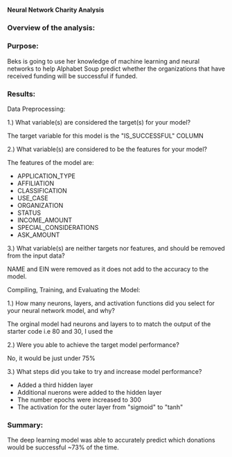 #### Neural Network Charity Analysis

### Overview of the analysis: 

### Purpose:

Beks is going to use her knowledge of machine learning and neural networks to help Alphabet Soup predict whether the organizations that have received funding will be successful if funded.

### Results: 

Data Preprocessing:
 
1.) What variable(s) are considered the target(s) for your model?

   The target variable for this model is the "IS_SUCCESSFUL" COLUMN

2.) What variable(s) are considered to be the features for your model?

   The features of the model are:

   - APPLICATION_TYPE          
   - AFFILIATION               
   - CLASSIFICATION            
   - USE_CASE                  
   - ORGANIZATION              
   - STATUS                    
   - INCOME_AMOUNT                
   - SPECIAL_CONSIDERATIONS     
   - ASK_AMOUNT                   

3.) What variable(s) are neither targets nor features, and should be removed from the input data?

   NAME and EIN were removed as it does not add to the accuracy to the model. 

Compiling, Training, and Evaluating the Model:

1.) How many neurons, layers, and activation functions did you select for your neural network model, and why?

The orginal model had neurons and layers to to match the output of the starter code i.e 80 and 30, I used the 

2.) Were you able to achieve the target model performance?

No, it would be just under 75%

3.) What steps did you take to try and increase model performance?

- Added a third hidden layer
- Additional nuerons were added to the hidden layer
- The number epochs were increased to 300
- The activation for the outer layer from "sigmoid" to "tanh" 


### Summary: 

The deep learning model was able to accurately predict which donations would be successful ~73% of the time. 

